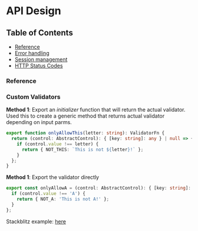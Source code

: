 # API Design

## Table of Contents

- [Reference](#reference)
- [Error handling](#error-handling)
- [Session management](#session-management)
- [HTTP Status Codes](#http-status-codes)

### Reference

### Custom Validators

**Method 1**: Export an _initializer_ function that will return the actual validator. Used this to create a generic method that returns actual validator depending on input parms.

```typescript
export function onlyAllowThis(letter: string): ValidatorFn {
  return (control: AbstractControl): { [key: string]: any } | null => {
    if (control.value !== letter) {
      return { NOT_THIS: `This is not ${letter}!` };
    }
  };
}
```

**Method 1**: Export the validator directly

```typescript
export const onlyAllowA = (control: AbstractControl): { [key: string]: any } | null => {
  if (control.value !== 'A') {
    return { NOT_A: 'This is not A!' };
  }
};
```

Stackblitz example: [here](https://stackblitz.com/edit/angular-custom-validator-example)
